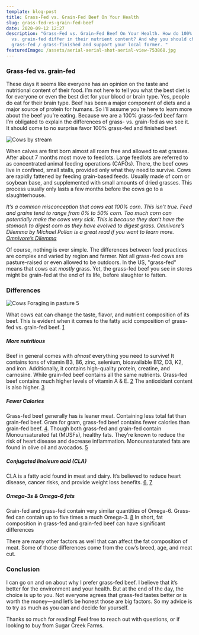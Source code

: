 ```yaml
---
template: blog-post
title: Grass-Fed vs. Grain-Fed Beef On Your Health
slug: grass-fed-vs-grain-fed-beef
date: 2020-09-12 12:27
description: "Grass-Fed vs. Grain-Fed Beef On Your Health. How do 100% grass-fed
  vs. grain-fed differ in their nutrient content? And why you should chose
  grass-fed / grass-finished and support your local former. "
featuredImage: /assets/aerial-aerial-shot-aerial-view-753868.jpg
---
```

### Grass-fed vs. grain-fed

These days it seems like everyone has an opinion on the taste and nutritional content of their food. I’m not here to tell you what the best diet is for everyone or even the best diet for your blood or brain type. Yes, people do eat for their brain type. Beef has been a major component of diets and a major source of protein for humans. So I’ll assume you’re here to learn more about the beef you’re eating. Because we are a 100% grass-fed beef farm I’m obligated to explain the differences of grass- vs. grain-fed as we see it. It should come to no surprise favor 100% grass-fed and finished beef.

![Cows by stream](/assets/agriculture-animal-black-and-white-cows-325257.jpg "Cows by stream")

When calves are first born almost all roam free and allowed to eat grasses. After about 7 months most move to feedlots. Large feedlots are referred to as concentrated animal feeding operations (CAFOs). There, the beef cows live in confined, small stalls, provided only what they need to survive. Cows are rapidly fattened by feeding grain-based feeds. Usually made of corn or soybean base, and supplemented with small amounts of dried grasses. This process usually only lasts a few months before the cows go to a slaughterhouse.

*It’s a common misconception that cows eat 100% corn. This isn’t true. Feed and grains tend to range from 0% to 50% corn. Too much corn can potentially make the cows very sick. This is because they don’t have the stomach to digest corn as they have evolved to digest grass. Omnivore’s Dilemma by Michael Pollan is a great read if you want to learn more. [Omnivore’s Dilemma](https://www.amazon.com/dp/B002TQKS14/ref=dp-kindle-redirect?_encoding=UTF8&btkr=1)*

Of course, nothing is ever simple. The differences between feed practices are complex and varied by region and farmer. Not all grass-fed cows are pasture-raised or even allowed to be outdoors. In the US, "grass-fed" means that cows eat *mostly* grass. Yet, the grass-fed beef you see in stores might be grain-fed at the end of its life, before slaughter to fatten. 

### Differences

![Cows Foraging in pasture 5](/assets/pasture900img_9602.jpg "Cows Foraging in pasture 5")

What cows eat can change the taste, flavor, and nutrient composition of its beef. This is evident when it comes to the fatty acid composition of grass-fed vs. grain-fed beef. [1](https://fdc.nal.usda.gov/fdc-app.html#/food-details/172161/nutrients)

##### More nutritious

Beef in general comes with *almost* everything you need to survive! It contains tons of vitamin B3, B6, zinc, selenium, bioavailable B12, D3, K2, and iron. Additionally, it contains high-quality protein, creatine, and carnosine. While grain-fed beef contains all the same nutrients. Grass-fed beef contains much higher levels of vitamin A & E. [2](https://pubmed.ncbi.nlm.nih.gov/22063662/)
The antioxidant content is also higher. [3](https://pubmed.ncbi.nlm.nih.gov/22061512/)

##### Fewer Calories

Grass-fed beef generally has is leaner meat. Containing less total fat than grain-fed beef. Gram for gram, grass-fed beef contains fewer calories than grain-fed beef. [4](https://pubmed.ncbi.nlm.nih.gov/24018274/). Though both grass-fed and grain-fed contain Monounsaturated fat (MUSFs), healthy fats. They’re known to reduce the risk of heart disease and decrease inflammation. Monounsaturated fats are found in olive oil and avocados. [5](https://www.healthline.com/nutrition/monounsaturated-fats)

##### Conjugated linoleum acid (CLA)

CLA is a fatty acid found in meat and dairy. It’s believed to reduce heart disease, cancer risks, and provide weight loss benefits. [6](https://pubmed.ncbi.nlm.nih.gov/10428978/), [7](https://www.sciencedirect.com/science/article/abs/pii/S0002822304004316)

##### Omega-3s & Omega-6 fats

Grain-fed and grass-fed contain very similar quantities of Omega-6. Grass-fed can contain up to five times a much Omega-3. [8](https://pubmed.ncbi.nlm.nih.gov/20807460/) In short, fat composition in grass-fed and grain-fed beef can have significant differences

There are many other factors as well that can affect the fat composition of meat. Some of those differences come from the cow’s breed, age, and meat cut.

### Conclusion

I can go on and on about why I prefer grass-fed beef. I believe that it’s better for the environment and your health. But at the end of the day, the choice is up to you. Not everyone agrees that grass-fed tastes better or is worth the money—and let’s be honest those are big factors. So my advice is to try as much as you can and decide for yourself.

Thanks so much for reading! Feel free to reach out with questions, or if looking to buy from Sugar Creek Farms.